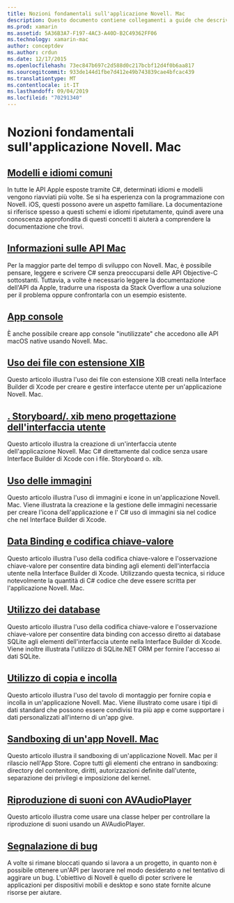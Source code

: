 ```yaml
---
title: Nozioni fondamentali sull'applicazione Novell. Mac
description: Questo documento contiene collegamenti a guide che descrivono i diversi concetti necessari per lo sviluppo di applicazioni Novell. Mac.
ms.prod: xamarin
ms.assetid: 5A36B3A7-F197-4AC3-A40D-B2C49362FF06
ms.technology: xamarin-mac
author: conceptdev
ms.author: crdun
ms.date: 12/17/2015
ms.openlocfilehash: 73ec847b697c2d588d0c217bcbf12d4f0b6aa817
ms.sourcegitcommit: 933de144d1fbe7d412e49b743839cae4bfcac439
ms.translationtype: MT
ms.contentlocale: it-IT
ms.lasthandoff: 09/04/2019
ms.locfileid: "70291340"
---
```

# <a name="xamarinmac-application-fundamentals"></a>Nozioni fondamentali sull'applicazione Novell. Mac

## <a name="common-patterns-and-idiomsmacapp-fundamentalspatternsmd"></a>[Modelli e idiomi comuni](~/mac/app-fundamentals/patterns.md)

In tutte le API Apple esposte tramite C#, determinati idiomi e modelli vengono riavviati più volte. Se si ha esperienza con la programmazione con Novell. iOS, questi possono avere un aspetto familiare. La documentazione si riferisce spesso a questi schemi e idiomi ripetutamente, quindi avere una conoscenza approfondita di questi concetti ti aiuterà a comprendere la documentazione che trovi.

## <a name="understanding-mac-apismacapp-fundamentalsmac-apismd"></a>[Informazioni sulle API Mac](~/mac/app-fundamentals/mac-apis.md)

Per la maggior parte del tempo di sviluppo con Novell. Mac, è possibile pensare, leggere e scrivere C# senza preoccuparsi delle API Objective-C sottostanti. Tuttavia, a volte è necessario leggere la documentazione dell'API da Apple, tradurre una risposta da Stack Overflow a una soluzione per il problema oppure confrontarla con un esempio esistente.

## <a name="console-appsmacapp-fundamentalsconsolemd"></a>[App console](~/mac/app-fundamentals/console.md)

È anche possibile creare app console "inutilizzate" che accedono alle API macOS native usando Novell. Mac.

## <a name="working-with-xib-filesmacapp-fundamentalsxibmd"></a>[Uso dei file con estensione XIB](~/mac/app-fundamentals/xib.md)

Questo articolo illustra l'uso dei file con estensione XIB creati nella Interface Builder di Xcode per creare e gestire interfacce utente per un'applicazione Novell. Mac.

## <a name="storyboardxib-less-user-interface-designmacapp-fundamentalsxibless-uimd"></a>[. Storyboard/. xib meno progettazione dell'interfaccia utente](~/mac/app-fundamentals/xibless-ui.md)

Questo articolo illustra la creazione di un'interfaccia utente dell'applicazione Novell. Mac C# direttamente dal codice senza usare Interface Builder di Xcode con i file. Storyboard o. xib.

## <a name="working-with-imagesmacapp-fundamentalsimagemd"></a>[Uso delle immagini](~/mac/app-fundamentals/image.md)

Questo articolo illustra l'uso di immagini e icone in un'applicazione Novell. Mac. Viene illustrata la creazione e la gestione delle immagini necessarie per creare l'icona dell'applicazione e l' C# uso di immagini sia nel codice che nel Interface Builder di Xcode.

## <a name="data-binding-and-key-value-codingmacapp-fundamentalsdatabindingmd"></a>[Data Binding e codifica chiave-valore](~/mac/app-fundamentals/databinding.md)

Questo articolo illustra l'uso della codifica chiave-valore e l'osservazione chiave-valore per consentire data binding agli elementi dell'interfaccia utente nella Interface Builder di Xcode. Utilizzando questa tecnica, si riduce notevolmente la quantità di C# codice che deve essere scritta per l'applicazione Novell. Mac. 

## <a name="working-with-databasesmacapp-fundamentalsdatabasesmd"></a>[Utilizzo dei database](~/mac/app-fundamentals/databases.md)

Questo articolo illustra l'uso della codifica chiave-valore e l'osservazione chiave-valore per consentire data binding con accesso diretto ai database SQLite agli elementi dell'interfaccia utente nella Interface Builder di Xcode. Viene inoltre illustrata l'utilizzo di SQLite.NET ORM per fornire l'accesso ai dati SQLite.

## <a name="working-with-copy-and-pastemacapp-fundamentalscopy-pastemd"></a>[Utilizzo di copia e incolla](~/mac/app-fundamentals/copy-paste.md)

Questo articolo illustra l'uso del tavolo di montaggio per fornire copia e incolla in un'applicazione Novell. Mac. Viene illustrato come usare i tipi di dati standard che possono essere condivisi tra più app e come supportare i dati personalizzati all'interno di un'app give.

## <a name="sandboxing-a-xamarinmac-appmacapp-fundamentalssandboxingmd"></a>[Sandboxing di un'app Novell. Mac](~/mac/app-fundamentals/sandboxing.md)

Questo articolo illustra il sandboxing di un'applicazione Novell. Mac per il rilascio nell'App Store. Copre tutti gli elementi che entrano in sandboxing: directory del contenitore, diritti, autorizzazioni definite dall'utente, separazione dei privilegi e imposizione del kernel.

## <a name="playing-sound-with-avaudioplayermacapp-fundamentalssoundsmd"></a>[Riproduzione di suoni con AVAudioPlayer](~/mac/app-fundamentals/sounds.md)

Questo articolo illustra come usare una classe helper per controllare la riproduzione di suoni usando un AVAudioPlayer.

## <a name="reporting-bugsmacapp-fundamentalstroubleshootingmd"></a>[Segnalazione di bug](~/mac/app-fundamentals/troubleshooting.md)

A volte si rimane bloccati quando si lavora a un progetto, in quanto non è possibile ottenere un'API per lavorare nel modo desiderato o nel tentativo di aggirare un bug. L'obiettivo di Novell è quello di poter scrivere le applicazioni per dispositivi mobili e desktop e sono state fornite alcune risorse per aiutare.
